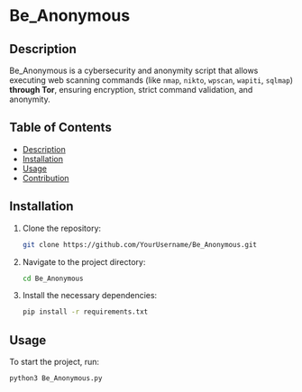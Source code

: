 # Be_Anonymous

## Description
Be_Anonymous is a cybersecurity and anonymity script that allows executing web scanning commands (like `nmap`, `nikto`, `wpscan`, `wapiti`, `sqlmap`) **through Tor**, ensuring encryption, strict command validation, and anonymity.

## Table of Contents
- [Description](#description)
- [Installation](#installation)
- [Usage](#usage)
- [Contribution](#contribution)

## Installation
1. Clone the repository:
    ```bash
    git clone https://github.com/YourUsername/Be_Anonymous.git
    ```
2. Navigate to the project directory:
    ```bash
    cd Be_Anonymous
    ```
3. Install the necessary dependencies:
    ```bash
    pip install -r requirements.txt
    ```

## Usage
To start the project, run:
```bash
python3 Be_Anonymous.py
